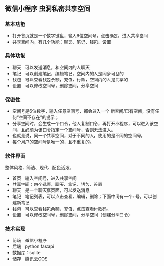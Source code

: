 ## 微信小程序 虫洞私密共享空间

### 基本功能
- 打开首页就是一个数字键盘，输入6位空间号，点击确定，进入共享空间
- 共享空间内，有几个功能：聊天、笔记、钱包、设置

### 具体功能
- 聊天：可以发送消息，和空间内的人聊天
- 笔记：可以创建笔记，编辑笔记，空间内的人是同步可见的
- 钱包：可以查看钱包余额，充值，付款，空间内的人是共享的
- 设置：可以修改空间号，删除空间，分享空间

### 保密性
- 空间号是6位数字，输入任意空间号，都会进入一个 新空间/已有空间，没有任何“空间不存在”的提示；
- 分享空间时，会生成一个口令，他人复制口令，再打开小程序，可以进入该空间，且必须为该口令指定一个空间号，否则无法进入。
- 也就是说，同一个共享空间，对于不同的人，使用的是不同的空间号。
- 每个用户的空间号是唯一的，且不重复的。

### 软件界面
整体风格，简洁、现代、配色活泼。
- 首页：输入空间号，进入共享空间
- 共享空间：四个选项，聊天、笔记、钱包、设置
- 聊天：是一个聊天框页面，可以发送消息
- 笔记：笔记列表，可以点击查看，编辑，删除；下面中间有一个+号，可以创建新笔记
- 钱包：可以查看钱包余额，充值，点击查看付款码。
- 设置：可以修改空间号，删除空间，分享空间（创建分享口令）

### 技术实现
- 前端：微信小程序
- 后端：python fastapi
- 数据库：sqlite
- 储存：腾讯云COS